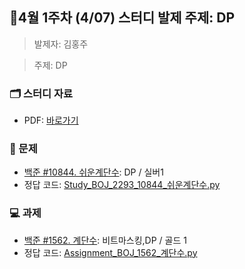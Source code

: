## 🚀4월 1주차 (4/07) 스터디 발제 주제: DP 
> 발제자: 김홍주

> 주제: DP
### 🗂️ 스터디 자료
- PDF: [바로가기
](./Study_BOJ_10844.pdf)

### 📖 문제
- [백준 #10844. 쉬운계단수](https://www.acmicpc.net/problem/10844): DP / 실버1
- 정답 코드: [Study_BOJ_2293_10844_쉬운계단수.py](./Study_BOJ_10844_쉬운계단수.py)


### 💻 과제
- [백준 #1562. 계단수](https://www.acmicpc.net/problem/1562): 비트마스킹,DP / 골드 1
- 정답 코드: [Assignment_BOJ_1562_계단수.py](./Assignment_BOJ_1562_계단수.py)
